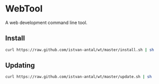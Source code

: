 WebTool
==================

A web development command line tool.

Install
-------

```bash
curl https://raw.github.com/istvan-antal/wt/master/install.sh | sh
```

Updating
--------

```bash
curl https://raw.github.com/istvan-antal/wt/master/update.sh | sh
```
